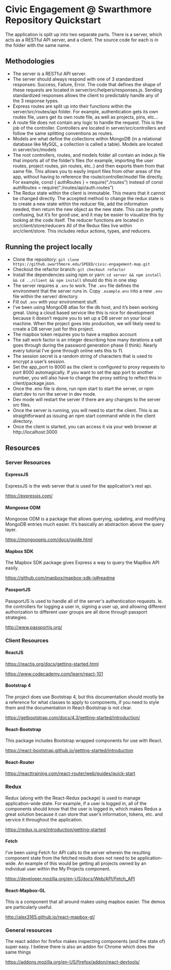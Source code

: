 # Civic Engagement @ Swarthmore Repository Quickstart

The application is split up into two separate parts. There is a server, which acts as a RESTful API server, and a client. The source code for each is in the folder with the same name.

## Methodologies
* The server is a RESTful API server.
* The server should always respond with one of 3 standardized responses: Success, Failure, Error. The code that defines the shape of these requests are located in server/src/helpers/responses.js. Sending standardized responses allows the client to predictably handle any of the 3 response types.
* Express routes are split up into their functions within the server/src/routes/api folder. For example, authentication gets its own routes file, users get its own route file, as well as projects, pins, etc…
* A route file does not contain any logic to handle the request. This is the job of the controller. Controllers are located in server/src/controllers and follow the same splitting conventions as routes.
* Models are what define the collections within MongoDB (in a relational database like MySQL, a collection is called a table). Models are located in server/src/models
* The root controllers, routes, and models folder all contain an index.js file that imports all of the folder’s files (for example, importing the user routes, project routes, pin routes, etc..) and then exports them from that same file. This allows you to easily import files from other areas of the app, without having to reference the route/controller/model file directly. For example, const { authRoutes } = require(“./routes”) instead of const authRoutes = require(“./routes/api/auth.routes”)
* The Redux state within the client is immutable. This means that it cannot be changed directly. The accepted method to change the redux state is to create a new state within the reducer file, add the information needed, then return the  new object as the new state. This can be pretty confusing, but it’s for good use, and it may be easier to visualize this by looking at the code itself. The reducer functions are located in src/client/store/reducers
All of the Redux files live within src/client/store. This includes redux actions, types, and reducers.

## Running the project locally
* Clone the repository: `git clone https://github.swarthmore.edu/SPEED/civic-engagement-map.git`
* Checkout the refactor branch: `git checkout refactor`
* Install the dependencies using npm or yarn: `cd server && npm install && cd ../client && npm install` should do this in one step
* The server requires a `.env` to work. The `.env` file defines the environment that the server runs in. Copy `.example.env` into a new `.env` file within the server/ directory.
* Fill out `.env` with your environment stuff. 
* I’ve been using MongoDB atlas for the db host, and it’s been working great. Using a cloud based service like this is nice for development because it doesn’t require you to set up a DB server on your local machine. When the project goes into production, we will likely need to create a DB server just for this project.
* The mapbox token requires you to have a mapbox account
* The salt work factor is an integer describing how many iterations a salt goes through during the password generation phase (I think). Nearly every tutorial I’ve gone through online sets this to 11.
* The session secret is a random string of characters that is used to encrypt a user’s session.
* Set the app_port to 8000 as the client is configured to proxy requests to port 8000 automagically. If you want to set the app port to another number, you will also have to change the proxy setting to reflect this in client/package.json.
* Once the .env file is done, run npm start to start the server, or npm start:dev to run the server in dev mode.
* Dev mode will restart the server if there are any changes to the server src files.
* Once the server is running, you will need to start the client. This is as straightforward as issuing an npm start command while in the client directory.
* Once the client is started, you can access it via your web browser at http://localhost:3000

## Resources
### Server Resources
#### ExpressJS
ExpressJS is the web server that is used for the application's rest api.

https://expressjs.com/

#### Mongoose ODM
Mongoose ODM is a package that allows querying, updating, and modifying MongoDB entries much easier. It’s basically an abstraction above the query layer.

https://mongoosejs.com/docs/guide.html

#### Mapbox SDK
The Mapbox SDK package gives Express a way to query the MapBox API easily.

https://github.com/mapbox/mapbox-sdk-js#readme

#### PassportJS
PassportJS is used to handle all of the server's authentication requests. Ie. the controllers for logging a user in, signing a user up, and allowing different authorization to different user groups are all done through passport strategies.

http://www.passportjs.org/

### Client Resources
#### ReactJS

https://reactjs.org/docs/getting-started.html

https://www.codecademy.com/learn/react-101

#### Bootstrap 4
The project does use Bootstrap 4, but this documentation should mostly be a reference for what classes to apply to components, if you need to style them and the documentation in React-Bootstrap is not clear.

https://getbootstrap.com/docs/4.3/getting-started/introduction/

#### React-Bootstrap
This package includes Bootstrap wrapped components for use with React.

https://react-bootstrap.github.io/getting-started/introduction

#### React-Router

https://reacttraining.com/react-router/web/guides/quick-start

### Redux
Redux (along with the React-Redux package) is used to manage application-wide state. For example, if a user is logged in, all of the components should know that the user is logged in, which makes Redux a great solution because it can store that user’s information, tokens, etc. and service it throughout the application.

https://redux.js.org/introduction/getting-started

#### Fetch
I’ve been using Fetch for API calls to the server wherein the resulting component state from the fetched results does not need to be application-wide. An example of this would be getting all projects owned by an individual user within the My Projects component.

https://developer.mozilla.org/en-US/docs/Web/API/Fetch_API

#### React-Mapbox-GL
This is a component that all around makes using mapbox easier. The demos are particularly useful.

http://alex3165.github.io/react-mapbox-gl/

### General resources
The react addon for firefox makes inspecting components (and the state of) super easy. I believe there is also an addon for Chrome which does the same things

https://addons.mozilla.org/en-US/firefox/addon/react-devtools/
